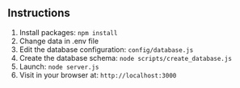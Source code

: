 ## Instructions

1. Install packages: `npm install`
2. Change data in .env file
3. Edit the database configuration: `config/database.js`
4. Create the database schema: `node scripts/create_database.js`
5. Launch: `node server.js`
6. Visit in your browser at: `http://localhost:3000`
